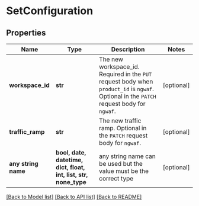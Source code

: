 # SetConfiguration


## Properties
Name | Type | Description | Notes
------------ | ------------- | ------------- | -------------
**workspace_id** | **str** | The new workspace_id. Required in the `PUT` request body when `product_id` is `ngwaf`. Optional in the `PATCH` request body for `ngwaf`. | [optional] 
**traffic_ramp** | **str** | The new traffic ramp. Optional in the `PATCH` request body for `ngwaf`. | [optional] 
**any string name** | **bool, date, datetime, dict, float, int, list, str, none_type** | any string name can be used but the value must be the correct type | [optional]

[[Back to Model list]](../README.md#documentation-for-models) [[Back to API list]](../README.md#documentation-for-api-endpoints) [[Back to README]](../README.md)


